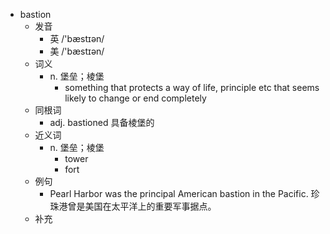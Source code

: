 - bastion
  - 发音
    - 英 /'bæstɪən/
    - 美 /'bæstɪən/
  - 词义
    - n. 堡垒；棱堡
      - something that protects a way of life, principle etc that seems likely to change or end completely
  - 同根词
    - adj. bastioned 具备棱堡的
  - 近义词
    - n. 堡垒；棱堡
      - tower
      - fort
  - 例句
    - Pearl Harbor was the principal American bastion in the Pacific. 珍珠港曾是美国在太平洋上的重要军事据点。
  - 补充